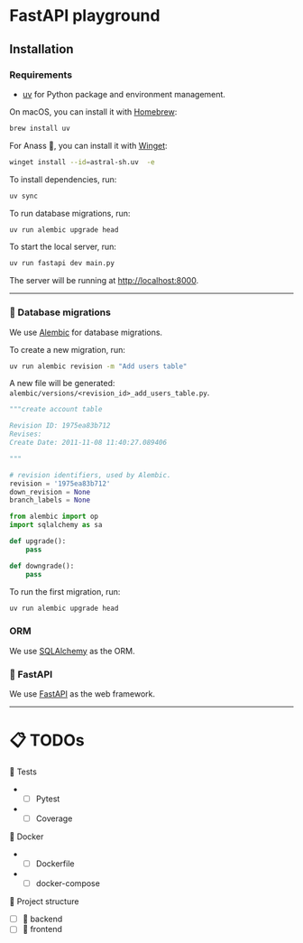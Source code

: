 # FastAPI playground

## Installation

### Requirements

- [uv](https://docs.astral.sh/uv/) for Python package and environment management.

On macOS, you can install it with [Homebrew](https://brew.sh/):

```bash
brew install uv
```

For Anass 🍑, you can install it with [Winget](https://winstall.app/apps/astral-sh.uv):

```bash
winget install --id=astral-sh.uv  -e
```

To install dependencies, run:

```bash
uv sync
```

To run database migrations, run:

```bash
uv run alembic upgrade head
```

To start the local server, run:

```bash
uv run fastapi dev main.py
```

The server will be running at [http://localhost:8000](http://localhost:8000).

---

### 🐘 Database migrations

We use [Alembic](https://alembic.sqlalchemy.org/en/latest/) for database migrations.

To create a new migration, run:

```bash
uv run alembic revision -m "Add users table"
```

A new file will be generated: `alembic/versions/<revision_id>_add_users_table.py`.

```python
"""create account table

Revision ID: 1975ea83b712
Revises:
Create Date: 2011-11-08 11:40:27.089406

"""

# revision identifiers, used by Alembic.
revision = '1975ea83b712'
down_revision = None
branch_labels = None

from alembic import op
import sqlalchemy as sa

def upgrade():
    pass

def downgrade():
    pass
```

To run the first migration, run:

```bash
uv run alembic upgrade head
```

### ORM

We use [SQLAlchemy](https://www.sqlalchemy.org/) as the ORM.

### 🚀 FastAPI

We use [FastAPI](https://fastapi.tiangolo.com/) as the web framework.

---

# 📋 TODOs

📝 Tests

- - [ ] Pytest
- - [ ] Coverage

🐳 Docker

- - [ ] Dockerfile
- - [ ] docker-compose

📁 Project structure

- [ ] 📁 backend
- [ ] 📁 frontend
